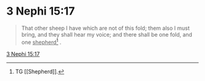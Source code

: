 # 3 Nephi 15:17

> That other sheep I have which are not of this fold; them also I must bring, and they shall hear my voice; and there shall be one fold, and one <u>shepherd</u>[^a] .

[3 Nephi 15:17](https://www.churchofjesuschrist.org/study/scriptures/bofm/3-ne/15?lang=eng&id=p17#p17)


[^a]: TG [[Shepherd]].
